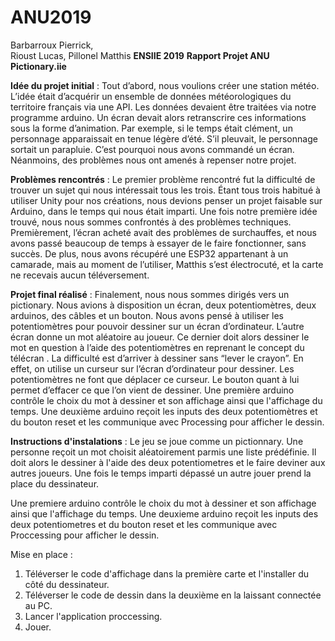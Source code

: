 # ANU2019

Barbarroux Pierrick,                            
Rioust Lucas,
Pillonel Matthis
                                                          **ENSIIE 2019**
                                                        **Rapport Projet ANU**
                                                         **Pictionary.iie**


**Idée du projet initial** : 
Tout d’abord, nous voulions créer une station météo. L’idée était d’acquérir un ensemble de données météorologiques du territoire français via une API. Les données devaient être traitées via notre programme arduino. Un écran devait alors retranscrire ces informations sous la forme d’animation. Par exemple, si le temps était clément, un personnage apparaissait en tenue légère d’été. S’il pleuvait, le personnage sortait un parapluie. C’est pourquoi nous avons commandé un écran. Néanmoins, des problèmes nous ont amenés à repenser notre projet.


**Problèmes rencontrés** : 
Le premier problème rencontré fut la difficulté de trouver un sujet qui nous intéressait tous les trois. Étant tous trois habitué à utiliser Unity pour nos créations, nous devions penser un projet faisable sur Arduino, dans le temps qui nous était imparti. Une fois notre première idée trouvé, nous nous sommes confrontés à des problèmes techniques. Premièrement, l’écran acheté avait des problèmes de surchauffes, et nous avons passé beaucoup de temps à essayer de le faire fonctionner, sans succès. De plus, nous avons récupéré une ESP32 appartenant à un camarade, mais au moment de l’utiliser, Matthis s’est électrocuté, et la carte ne recevais aucun téléversement. 
    


**Projet final réalisé** :
Finalement, nous nous sommes dirigés vers un pictionary. Nous avions à disposition un écran, deux potentiomètres, deux arduinos, des câbles et un bouton. Nous avons pensé à utiliser les potentiomètres pour pouvoir dessiner sur un écran d’ordinateur. L’autre écran donne un mot aléatoire au joueur. Ce dernier doit alors dessiner le mot en question à l’aide des potentiomètres en reprenant le concept du télécran . La difficulté est d’arriver à dessiner sans “lever le crayon”. En effet, on utilise un curseur sur l’écran d’ordinateur pour dessiner. Les potentiomètres ne font que déplacer ce curseur. Le bouton quant à lui permet d’effacer ce que l’on vient de dessiner. Une première arduino contrôle le choix du mot à dessiner et son affichage ainsi que l'affichage du temps. Une deuxième arduino reçoit les inputs des deux potentiomètres et du bouton reset et les communique avec Processing pour afficher le dessin.

**Instructions d'instalations** :
Le jeu se joue comme un pictionnary. Une personne reçoit un mot choisit aléatoirement parmis une liste prédéfinie. 
Il doit alors le dessiner à l'aide des deux potentiometres et le faire deviner aux autres joueurs. Une fois le temps imparti dépassé un autre jouer prend la place du dessinateur.

Une premiere arduino contrôle le choix du mot à dessiner et son affichage ainsi que l'affichage du temps. 
Une deuxieme arduino reçoit les inputs des deux potentiometres et du bouton reset et les communique avec Proccessing pour afficher le dessin. 

Mise en place :  
1. Téléverser le code d'affichage dans la première carte et l'installer du côté du dessinateur. 
2. Téléverser le code de dessin dans la deuxième en la laissant connectée au PC. 
3. Lancer l'application proccessing. 
4. Jouer.

